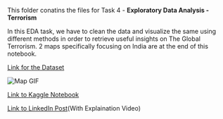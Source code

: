 This folder conatins the files for Task 4 - **Exploratory Data Analysis - Terrorism**

In this EDA task, we have to clean the data and visualize the same using different methods in order to retrieve useful insights on The Global Terrorism. 2 maps specifically focusing on India are at the end of this notebook.

[Link for the Dataset](https://drive.google.com/file/d/1luTU7xBvI7QAGPbQMxEHcgKUi9d6UeP_/view)

![Map GIF](map_animation.gif)

[Link to Kaggle Notebook](https://www.kaggle.com/akashkothare/task-4-eda-terrorism)

[Link to LinkedIn Post](https://www.linkedin.com/posts/akash-kothare_eda-gripdec20-tsf-activity-6744989923457150976-aPgP/)(With Explaination Video)
